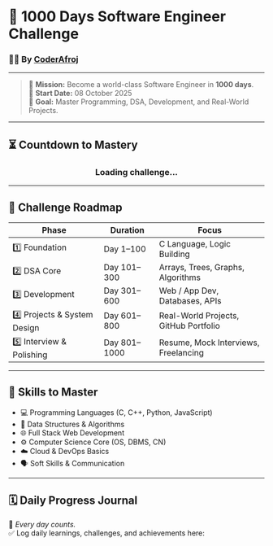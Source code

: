 # 🚀 1000 Days Software Engineer Challenge

### 👨‍💻 By [CoderAfroj](https://github.com/coderafroj)

---

> 🌟 **Mission:** Become a world-class Software Engineer in **1000 days**.  
> 📅 **Start Date:** 08 October 2025  
> 🧭 **Goal:** Master Programming, DSA, Development, and Real-World Projects.

---

## ⏳ Countdown to Mastery

<div align="center">
  <h3 id="countdown">Loading challenge...</h3>
</div>

---

## 💼 Challenge Roadmap

| Phase | Duration | Focus |
|-------|-----------|--------|
| 1️⃣ Foundation | Day 1–100 | C Language, Logic Building |
| 2️⃣ DSA Core | Day 101–300 | Arrays, Trees, Graphs, Algorithms |
| 3️⃣ Development | Day 301–600 | Web / App Dev, Databases, APIs |
| 4️⃣ Projects & System Design | Day 601–800 | Real-World Projects, GitHub Portfolio |
| 5️⃣ Interview & Polishing | Day 801–1000 | Resume, Mock Interviews, Freelancing |

---

## 🧩 Skills to Master

- 💻 Programming Languages (C, C++, Python, JavaScript)
- 🧠 Data Structures & Algorithms
- 🌐 Full Stack Web Development
- ⚙️ Computer Science Core (OS, DBMS, CN)
- ☁️ Cloud & DevOps Basics
- 🗣️ Soft Skills & Communication

---

## 🗓️ Daily Progress Journal

📘 *Every day counts.*  
✅ Log daily learnings, challenges, and achievements here:

